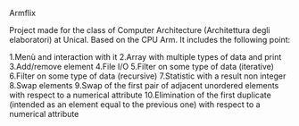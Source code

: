 Armflix

Project made for the class of Computer Architecture (Architettura degli elaboratori) at Unical. Based on the CPU Arm.
It includes the following point:

1.Menù and interaction with it
2.Array with multiple types of data and print
3.Add/remove element
4.File I/O
5.Filter on some type of data (iterative)
6.Filter on some type of data (recursive)
7.Statistic with a result non integer
8.Swap elements
9.Swap of the first pair of adjacent unordered elements with respect to a numerical attribute
10.Elimination of the first duplicate (intended as an element equal to the previous one) with respect to a numerical attribute
